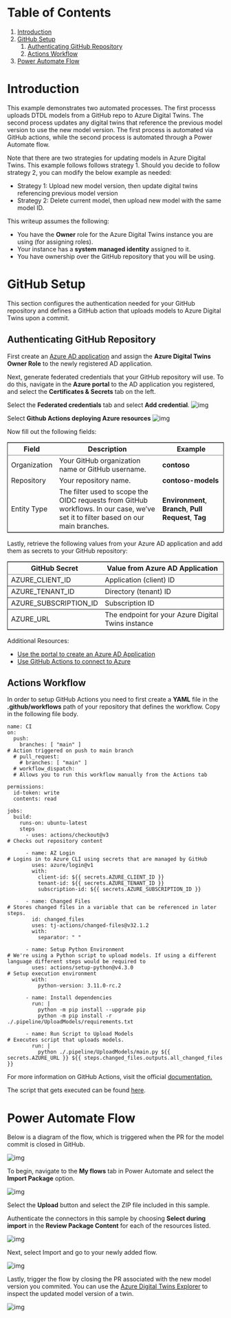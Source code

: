 
# Table of Contents

1.  [Introduction](#orgfafc9b0)
2.  [GitHub Setup](#orgef2fe15)
    1.  [Authenticating GitHub Repository](#org23c1a61)
    2.  [Actions Workflow](#org21d06c5)
3.  [Power Automate Flow](#orgc1d2132)



<a id="orgfafc9b0"></a>

# Introduction

This example demonstrates two automated processes. The first processs uploads DTDL models from a GitHub repo to Azure Digital Twins. The second process updates any digital twins that reference the previous model version to use the new model version. The first process is automated via GitHub actions, while the second process is automated through a Power Automate flow.

Note that there are two strategies for updating models in Azure Digital Twins. This example follows follows strategy 1. Should you decide to follow strategy 2, you can modify the below example as needed:

-   Strategy 1: Upload new model version, then update digital twins referencing previous model version
-   Strategy 2: Delete current model, then upload new model with the same model ID.

This writeup assumes the following:

-   You have the **Owner** role for the Azure Digital Twins instance you are using (for assigning roles).
-   Your instance has a **system managed identity** assigned to it.
-   You have ownership over the GitHub repository that you will be using.


<a id="orgef2fe15"></a>

# GitHub Setup

This section configures the authentication needed for your GitHub repository and defines a GitHub action that uploads models to Azure Digital Twins upon a commit.


<a id="org23c1a61"></a>

## Authenticating GitHub Repository

First create an [Azure AD application](https://learn.microsoft.com/en-us/azure/active-directory/develop/howto-create-service-principal-portal) and assign the **Azure Digital Twins Owner Role** to the newly registered AD application.

Next, generate federated credentials that your GitHub repository will use. To do this, navigate in the **Azure portal** to the AD application you registered, and select the **Certificates & Secrets** tab on the left.

Select the **Federated credentials** tab and select **Add credential**.
![img](./images/add_credential.png)

Select **Github Actions deploying Azure resources**
![img](./images/add_scenerio.png)

Now fill out the following fields:

<table border="2" cellspacing="0" cellpadding="6" rules="groups" frame="hsides">


<colgroup>
<col  class="org-left" />

<col  class="org-left" />

<col  class="org-left" />
</colgroup>
<thead>
<tr>
<th scope="col" class="org-left">Field</th>
<th scope="col" class="org-left">Description</th>
<th scope="col" class="org-left">Example</th>
</tr>
</thead>

<tbody>
<tr>
<td class="org-left">Organization</td>
<td class="org-left">Your GitHub organization name or GitHub username.</td>
<td class="org-left"><b>contoso</b></td>
</tr>


<tr>
<td class="org-left">Repository</td>
<td class="org-left">Your repository name.</td>
<td class="org-left"><b>contoso-models</b></td>
</tr>


<tr>
<td class="org-left">Entity Type</td>
<td class="org-left">The filter used to scope the OIDC requests from GitHub workflows. In our case, we&rsquo;ve set it to filter based on our main branches.</td>
<td class="org-left"><b>Environment</b>, <b>Branch</b>, <b>Pull Request</b>, <b>Tag</b></td>
</tr>
</tbody>
</table>

Lastly, retrieve the following values from your Azure AD application and add them as secrets to your GitHub repository:

<table border="2" cellspacing="0" cellpadding="6" rules="groups" frame="hsides">


<colgroup>
<col  class="org-left" />

<col  class="org-left" />
</colgroup>
<thead>
<tr>
<th scope="col" class="org-left">GitHub Secret</th>
<th scope="col" class="org-left">Value from Azure AD Application</th>
</tr>
</thead>

<tbody>
<tr>
<td class="org-left">AZURE_CLIENT_ID</td>
<td class="org-left">Application (client) ID</td>
</tr>
</tbody>

<tbody>
<tr>
<td class="org-left">AZURE_TENANT_ID</td>
<td class="org-left">Directory (tenant) ID</td>
</tr>
</tbody>

<tbody>
<tr>
<td class="org-left">AZURE_SUBSCRIPTION_ID</td>
<td class="org-left">Subscription ID</td>
</tr>
</tbody>

<tbody>
<tr>
<td class="org-left">AZURE_URL</td>
<td class="org-left">The endpoint for your Azure Digital Twins instance</td>
</tr>
</tbody>
</table>

Additional Resources:

-   [Use the portal to create an Azure AD Application](https://learn.microsoft.com/azure/active-directory/develop/howto-create-service-principal-portal)
-   [Use GitHub Actions to connect to Azure](https://learn.microsoft.com/azure/active-directory/develop/howto-create-service-principal-portal)


<a id="org21d06c5"></a>

## Actions Workflow

In order to setup GitHub Actions you need to first create a **YAML** file in the **.github/workflows** path of your repository that defines the workflow. Copy in the following file body.

    name: CI
    on:
      push:
        branches: [ "main" ]                                                  # Action triggered on push to main branch
      # pull_request:
        # branches: [ "main" ]
      # workflow_dispatch:
      # Allows you to run this workflow manually from the Actions tab​
    
    permissions:
      id-token: write
      contents: read
    
    jobs:
      build:
        runs-on: ubuntu-latest
        steps
          - uses: actions/checkout@v3                                         # Checks out repository content​
    
          - name: AZ Login                                                    # Logins in to Azure CLI using secrets that are managed by GitHub
            uses: azure/login@v1
            with:
              client-id: ${{ secrets.AZURE_CLIENT_ID }}
              tenant-id: ${{ secrets.AZURE_TENANT_ID }}
              subscription-id: ${{ secrets.AZURE_SUBSCRIPTION_ID }}
    
          - name: Changed Files                                               # Stores changed files in a variable that can be referenced in later steps.
            id: changed_files
            uses: tj-actions/changed-files@v32.1.2
            with:
              separator: " "
    
          - name: Setup Python Environment                                    # We're using a Python script to upload models. If using a different language different steps would be required to
            uses: actions/setup-python@v4.3.0                                 # Setup execution environment
            with:
              python-version: 3.11.0-rc.2
    
          - name: Install dependencies
            run: |
              python -m pip install --upgrade pip
              python -m pip install -r ./.pipeline/UploadModels/requirements.txt
    
          - name: Run Script to Upload Models                                 # Executes script that uploads models.
            run: |
              python ./.pipeline/UploadModels/main.py ${{ secrets.AZURE_URL }} ${{ steps.changed_files.outputs.all_changed_files }}

For more information on GitHub Actions, visit the official [documentation.](https://docs.github.com/en/actions)

The script that gets executed can be found [here](./PowerPlantModels/.pipeline/UploadModels/main.py).


<a id="orgc1d2132"></a>

# Power Automate Flow

Below is a diagram of the flow, which is triggered when the PR for the model commit is closed in GitHub.

![img](./images/sequence_diagram.png)

To begin, navigate to the **My flows** tab in Power Automate and select the **Import Package** option.

![img](./images/upload_flow.png)

Select the **Upload** button and select the ZIP file included in this sample.

Authenticate the connectors in this sample by choosing **Select during import** in the **Review Package Content** for each of the resources listed.

![img](./images/import_connections.png)

Next, select Import and go to your newly added flow.

![img](./images/flow.png)

Lastly, trigger the flow by closing the PR associated with the new model version you commited. You can use the [Azure Digital Twins Explorer](https://explorer.digitaltwins.azure.net/) to inspect the updated model version of a twin.

![img](./images/twin_explorer.png)

